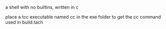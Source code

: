 a shell with no builtins, written in c

place a tcc executable named cc in the exe folder to get the cc command used in build.tach